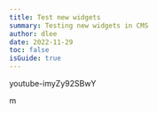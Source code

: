 ```yaml
---
title: Test new widgets
summary: Testing new widgets in CMS
author: dlee
date: 2022-11-29
toc: false
isGuide: true
---
```

youtube-imyZy92SBwY

m